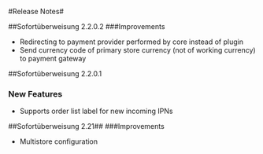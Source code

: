 ﻿#Release Notes#

##Sofortüberweisung 2.2.0.2
###Improvements
* Redirecting to payment provider performed by core instead of plugin
* Send currency code of primary store currency (not of working currency) to payment gateway

##Sofortüberweisung 2.2.0.1
### New Features
* Supports order list label for new incoming IPNs

##Sofortüberweisung 2.21##
###Improvements
* Multistore configuration